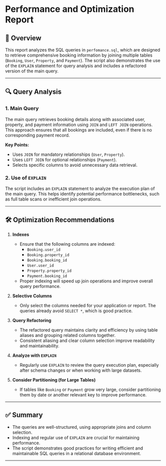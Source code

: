 # Performance and Optimization Report

## 📖 Overview

This report analyzes the SQL queries in `perfomance.sql`, which are designed to retrieve comprehensive booking information by joining multiple tables (`Booking`, `User`, `Property`, and `Payment`). The script also demonstrates the use of the `EXPLAIN` statement for query analysis and includes a refactored version of the main query.

---

## 🔍 Query Analysis

### 1. Main Query

The main query retrieves booking details along with associated user, property, and payment information using `JOIN` and `LEFT JOIN` operations. This approach ensures that all bookings are included, even if there is no corresponding payment record.

**Key Points:**
- Uses `JOIN` for mandatory relationships (`User`, `Property`).
- Uses `LEFT JOIN` for optional relationships (`Payment`).
- Selects specific columns to avoid unnecessary data retrieval.

### 2. Use of `EXPLAIN`

The script includes an `EXPLAIN` statement to analyze the execution plan of the main query. This helps identify potential performance bottlenecks, such as full table scans or inefficient join operations.

---

## 🛠️ Optimization Recommendations

1. **Indexes**
   - Ensure that the following columns are indexed:
     - `Booking.user_id`
     - `Booking.property_id`
     - `Booking.booking_id`
     - `User.user_id`
     - `Property.property_id`
     - `Payment.booking_id`
   - Proper indexing will speed up join operations and improve overall query performance.

2. **Selective Columns**
   - Only select the columns needed for your application or report. The queries already avoid `SELECT *`, which is good practice.

3. **Query Refactoring**
   - The refactored query maintains clarity and efficiency by using table aliases and grouping related columns together.
   - Consistent aliasing and clear column selection improve readability and maintainability.

4. **Analyze with `EXPLAIN`**
   - Regularly use `EXPLAIN` to review the query execution plan, especially after schema changes or when working with large datasets.

5. **Consider Partitioning (for Large Tables)**
   - If tables like `Booking` or `Payment` grow very large, consider partitioning them by date or another relevant key to improve performance.

---

## ✅ Summary

- The queries are well-structured, using appropriate joins and column selection.
- Indexing and regular use of `EXPLAIN` are crucial for maintaining performance.
- The script demonstrates good practices for writing efficient and maintainable SQL queries in a relational database environment.

---